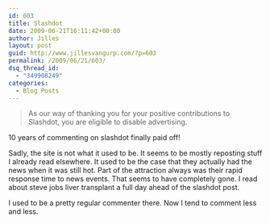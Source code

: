 ```yaml
---
id: 603
title: Slashdot
date: 2009-06-21T16:11:42+00:00
author: Jilles
layout: post
guid: http://www.jillesvangurp.com/?p=603
permalink: /2009/06/21/603/
dsq_thread_id:
  - "349908249"
categories:
  - Blog Posts
---
```

> As our way of thanking you for your positive contributions to Slashdot, you are eligible to disable advertising. 

10 years of commenting on slashdot finally paid off! 

Sadly, the site is not what it used to be. It seems to be mostly reposting stuff I already read elsewhere. It used to be the case that they actually had the news when it was still hot. Part of the attraction always was their rapid response time to news events. That seems to have completely gone. I read about steve jobs liver transplant a full day ahead of the slashdot post.

I used to be a pretty regular commenter there. Now I tend to comment less and less.